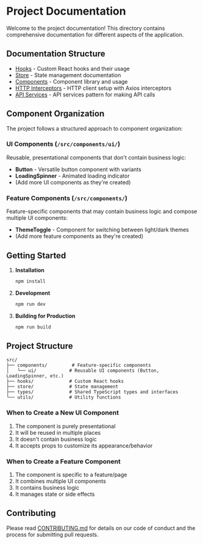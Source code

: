 # Project Documentation

Welcome to the project documentation! This directory contains comprehensive documentation for different aspects of the application.

## Documentation Structure

- [Hooks](/docs/hooks/README.md) - Custom React hooks and their usage
- [Store](/docs/store/README.md) - State management documentation
- [Components](/docs/components/README.md) - Component library and usage
- [HTTP Interceptors](/docs/http-interceptors.md) - HTTP client setup with Axios interceptors
- [API Services](/docs/api-services.md) - API services pattern for making API calls

## Component Organization

The project follows a structured approach to component organization:

### UI Components (`/src/components/ui/`)
Reusable, presentational components that don't contain business logic:
- **Button** - Versatile button component with variants
- **LoadingSpinner** - Animated loading indicator
- (Add more UI components as they're created)

### Feature Components (`/src/components/`)
Feature-specific components that may contain business logic and compose multiple UI components:
- **ThemeToggle** - Component for switching between light/dark themes
- (Add more feature components as they're created)

## Getting Started

1. **Installation**
   ```bash
   npm install
   ```

2. **Development**
   ```bash
   npm run dev
   ```

3. **Building for Production**
   ```bash
   npm run build
   ```

## Project Structure

```
src/
├── components/         # Feature-specific components
│   └── ui/            # Reusable UI components (Button, LoadingSpinner, etc.)
├── hooks/             # Custom React hooks
├── store/             # State management
├── types/             # Shared TypeScript types and interfaces
└── utils/             # Utility functions
```

### When to Create a New UI Component
1. The component is purely presentational
2. It will be reused in multiple places
3. It doesn't contain business logic
4. It accepts props to customize its appearance/behavior

### When to Create a Feature Component
1. The component is specific to a feature/page
2. It combines multiple UI components
3. It contains business logic
4. It manages state or side effects

## Contributing

Please read [CONTRIBUTING.md](CONTRIBUTING.md) for details on our code of conduct and the process for submitting pull requests.
